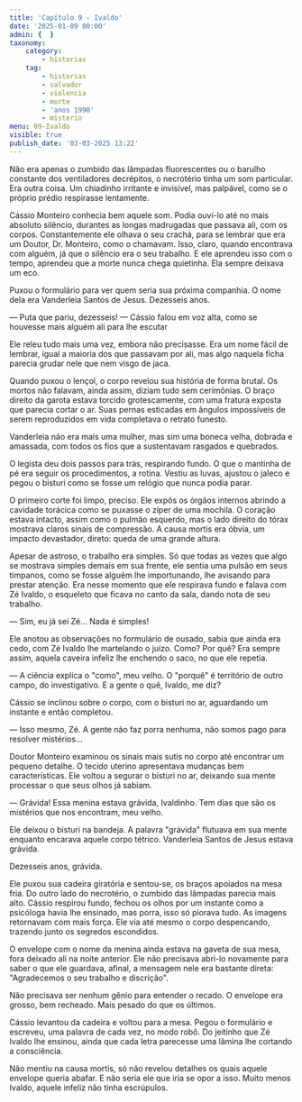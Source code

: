 ```yaml
---
title: 'Capítulo 9 - Ivaldo'
date: '2025-01-09 00:00'
admin: {  }
taxonomy:
    category:
        - historias
    tag:
        - historias
        - salvador
        - violencia
        - morte
        - 'anos 1990'
        - misterio
menu: 09-Ivaldo
visible: true
publish_date: '03-03-2025 13:22'
---
```


Não era apenas o zumbido das lâmpadas fluorescentes ou o barulho constante dos ventiladores decrépitos, o necrotério tinha um som particular. Era outra coisa. Um chiadinho irritante e invisível, mas palpável, como se o próprio prédio respirasse lentamente.

Cássio Monteiro conhecia bem aquele som. Podia ouví-lo até no mais absoluto silêncio, durantes as longas madrugadas que passava ali, com os corpos. Constantemente ele olhava o seu crachá, para se lembrar que era um Doutor, Dr. Monteiro, como o chamavam. Isso, claro, quando encontrava com alguém, já que o silêncio era o seu trabalho. E ele aprendeu isso com o tempo, aprendeu que a morte nunca chega quietinha. Ela sempre deixava um eco.

Puxou o formulário para ver quem seria sua próxima companhia. O nome dela era Vanderleia Santos de Jesus. Dezesseis anos.

— Puta que pariu, dezesseis! — Cássio falou em voz alta, como se houvesse mais alguém ali para lhe escutar

Ele releu tudo mais uma vez, embora não precisasse. Era um nome fácil de lembrar, igual a maioria dos que passavam por ali, mas algo naquela ficha parecia grudar nele que nem visgo de jaca.

Quando puxou o lençol, o corpo revelou sua história de forma brutal. Os mortos não falavam, ainda assim, diziam tudo sem cerimônias. O braço direito da garota estava torcido grotescamente, com uma fratura exposta que parecia cortar o ar. Suas pernas esticadas em ângulos impossíveis de serem reproduzidos em vida completava o retrato funesto.

Vanderleia não era mais uma mulher, mas sim uma boneca velha, dobrada e amassada, com todos os fios que a sustentavam rasgados e quebrados.

O legista deu dois passos para trás, respirando fundo. O que o mantinha de pé era seguir os procedimentos, a rotina. Vestiu as luvas, ajustou o jaleco e pegou o bisturi como se fosse um relógio que nunca podia parar.

O primeiro corte foi limpo, preciso. Ele expôs os órgãos internos abrindo a cavidade torácica como se puxasse o zíper de uma mochila. O coração estava intacto, assim como o pulmão esquerdo, mas o lado direito do tórax mostrava claros sinais de compressão. A causa mortis era óbvia, um impacto devastador, direto: queda de uma grande altura.

Apesar de astroso, o trabalho era simples. Só que todas as vezes que algo se mostrava simples demais em sua frente, ele sentia uma pulsão em seus tímpanos, como se fosse alguém lhe importunando, lhe avisando para prestar atenção. Era nesse momento que ele respirava fundo e falava com Zé Ivaldo, o esqueleto que ficava no canto da sala, dando nota de seu trabalho.

— Sim, eu já sei Zé… Nada é simples!

Ele anotou as observações no formulário de ousado, sabia que ainda era cedo, com Zé Ivaldo lhe martelando o juízo. Como? Por quê? Era sempre assim, aquela caveira infeliz lhe enchendo o saco, no que ele repetia.

— A ciência explica o "como", meu velho. O "porquê" é território de outro campo, do investigativo. E a gente o quê, Ivaldo, me diz?

Cássio se inclinou sobre o corpo, com o bisturi no ar, aguardando um instante e então completou.

— Isso mesmo, Zé. A gente não faz porra nenhuma, não somos pago para resolver mistérios…

Doutor Monteiro examinou os sinais mais sutis no corpo até encontrar um pequeno detalhe. O tecido uterino apresentava mudanças bem características. Ele voltou a segurar o bisturi no ar, deixando sua mente processar o que seus olhos já sabiam.

— Grávida! Essa menina estava grávida, Ivaldinho. Tem dias que são os mistérios que nos encontram, meu velho.

Ele deixou o bisturi na bandeja. A palavra "grávida" flutuava em sua mente enquanto encarava aquele corpo tétrico. Vanderleia Santos de Jesus estava grávida.

Dezesseis anos, grávida.

Ele puxou sua cadeira giratória e sentou-se, os braços apoiados na mesa fria. Do outro lado do necrotério, o zumbido das lâmpadas parecia mais alto. Cássio respirou fundo, fechou os olhos por um instante como a psicóloga havia lhe ensinado, mas porra, isso só piorava tudo. As imagens retornavam com mais força. Ele via até mesmo o corpo despencando, trazendo junto os segredos escondidos.

O envelope com o nome da menina ainda estava na gaveta de sua mesa, fora deixado ali na noite anterior. Ele não precisava abri-lo novamente para saber o que ele guardava, afinal, a mensagem nele era bastante direta: "Agradecemos o seu trabalho e discrição".

Não precisava ser nenhum gênio para entender o recado. O envelope era grosso, bem recheado. Mais pesado do que os últimos.

Cássio levantou da cadeira e voltou para a mesa. Pegou o formulário e escreveu, uma palavra de cada vez, no modo robô. Do jeitinho que Zé Ivaldo lhe ensinou, ainda que cada letra parecesse uma lâmina lhe cortando a consciência.

Não mentiu na causa mortis, só não revelou detalhes os quais aquele envelope queria abafar. E não seria ele que iria se opor a isso. Muito menos Ivaldo, aquele infeliz não tinha escrúpulos.